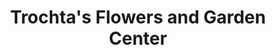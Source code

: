 ---
title: "Trochta's Flowers and Garden Center"
url: /oklahoma-city/trochtas-flowers-and-garden-center/
shop: Blumen
---